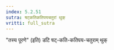```yaml
---
index: 5.2.51
sutra: षट्कतिकतिपयचतुरां थुक्
vritti: full_sutra
---
```


"तस्य पूरणे" (इति) डटि षट्-कति-कतिपय-चतुराम् थुक्